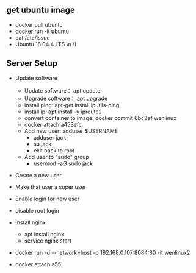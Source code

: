 ## get ubuntu image
* docker pull ubuntu
* docker run -it ubuntu
* cat /etc/issue  
*   Ubuntu 18.04.4 LTS \n \l

## Server Setup
* Update software
  * Update software： apt update
  * Upgrade software： apt upgrade
  * install ping: apt-get install iputils-ping
  * install ip: apt install -y iproute2
  * convert container to image: docker commit 6bc3ef wenlinux
  * docker attach a453efc
  * Add new user:  adduser $USERNAME
    * adduser jack
    * su jack
    * exit back to root
  * Add user to "sudo" group
    * usermod -aG sudo jack 
* Create a new user
* Make that user a super user
* Enable login for new user
* disable root login
* Install nginx
  * apt install nginx
  * service nginx start

 * docker run -d --network=host -p 192.168.0.107:8084:80 -it  wenlinux2
 * docker attach a55
